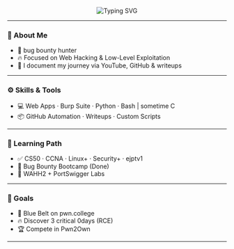 <p align="center">
  <img src="https://readme-typing-svg.demolab.com?font=Fira+Code&duration=2000&pause=100&color=F70000&center=true&vCenter=true&multiline=true&width=435&lines=Hello+Hackers+%F0%9F%92%BB;I'm+Abdarhman+%7C+Bug+Bounty+Hunter;Red+Teamer+in+Progress+%F0%9F%94%AB;Zero-Day+Hunter+in+the+Making+%F0%9F%92%80" alt="Typing SVG" />
</p>

---

### 🧠 About Me
- 🎯 bug bounty hunter  
- 🔥 Focused on Web Hacking & Low-Level Exploitation  
- 🎥 I document my journey via YouTube, GitHub & writeups

---

### ⚙️ Skills & Tools
- 💻 Web Apps · Burp Suite · Python · Bash | sometime C
- 📦 GitHub Automation · Writeups · Custom Scripts

---

### 📘 Learning Path
- ✅ CS50 · CCNA · Linux+ · Security+ · ejptv1
- 📖 Bug Bounty Bootcamp (Done)
- 🔄 WAHH2 + PortSwigger Labs  

---

### 🚀 Goals
- 🔹 Blue Belt on pwn.college  
- 🔥 Discover 3 critical 0days (RCE)
- 🏆 Compete in Pwn2Own

---



